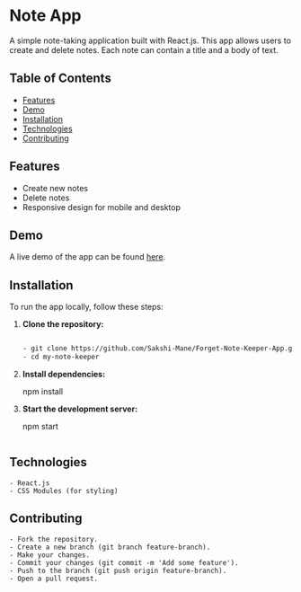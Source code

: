 # Note App

A simple note-taking application built with React.js. This app allows users to create and delete notes. Each note can contain a title and a body of text.

## Table of Contents

- [Features](#features)
- [Demo](#demo)
- [Installation](#installation)
- [Technologies](#technologies)
- [Contributing](#contributing)

## Features

- Create new notes
- Delete notes
- Responsive design for mobile and desktop

## Demo

A live demo of the app can be found [here](https://example.com). 

## Installation

To run the app locally, follow these steps:

1. **Clone the repository:**

    ```bash

    - git clone https://github.com/Sakshi-Mane/Forget-Note-Keeper-App.git
    - cd my-note-keeper

2. **Install dependencies:**

    npm install

3. **Start the development server:**

    npm start

    ```

## Technologies 

    - React.js
    - CSS Modules (for styling)

## Contributing

    - Fork the repository.
    - Create a new branch (git branch feature-branch).
    - Make your changes.
    - Commit your changes (git commit -m 'Add some feature').
    - Push to the branch (git push origin feature-branch).
    - Open a pull request.

